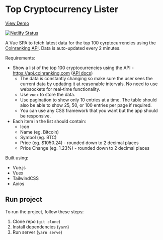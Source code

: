# Top Cryptocurrency Lister

[View Demo](https://romantic-varahamihira-67282c.netlify.app/)

[![Netlify Status](https://api.netlify.com/api/v1/badges/4a8402a1-1aa0-40e9-90c5-df2e13f75f20/deploy-status)](https://app.netlify.com/sites/romantic-varahamihira-67282c/deploys)

A Vue SPA to fetch latest data for the top 100 cyrptocurrencies using the
[Coinranking API](https://coinranking.com). Data is auto-updated every 2
minutes.

Requirements:

- Show a list of the top 100 cryptocurrencies using the API -
  https://api.coinranking.com ([API docs](https://docs.coinranking.com/))
  - The data is constantly changing so make sure the user sees the current data
    by updating it at reasonable intervals. No need to use websockets for
    real-time functionality.
  - Use `vuex` to store the data.
  - Use pagination to show only 10 entries at a time. The table should also be
    able to show 25, 50, or 100 entries per page if required.
  - You can use any CSS framework that you want but the app should be
    responsive.
- Each item in the list should contain:
  - Icon
  - Name (eg. Bitcoin)
  - Symbol (eg. BTC)
  - Price (eg. $1050.24) - rounded down to 2 decimal places
  - Price Change (eg. 1.23%) - rounded down to 2 decimal places

Built using:

- Vue.js
- Vuex
- TailwindCSS
- Axios

## Run project

To run the project, follow these steps:

1. Clone repo (`git clone`)
2. Install dependencies (`yarn`)
3. Run server (`yarn serve`)

